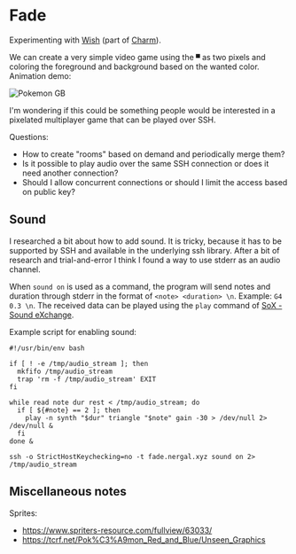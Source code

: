 # Fade

Experimenting with [Wish](https://github.com/charmbracelet/wish) (part of [Charm](https://charm.sh/)).

We can create a very simple video game using the `▀` as two pixels and coloring the foreground and background based on the wanted color. Animation demo:

![Pokemon GB](https://vhs.charm.sh/vhs-7we4N7EPmQqJZTKMDbsHdD.gif)

I'm wondering if this could be something people would be interested in a pixelated multiplayer game that can be played over SSH.

Questions:
- How to create "rooms" based on demand and periodically merge them?
- Is it possible to play audio over the same SSH connection or does it need another connection?
- Should I allow concurrent connections or should I limit the access based on public key?

## Sound

I researched a bit about how to add sound. It is tricky, because it has to be supported by SSH and available in the underlying ssh library. After a bit of research and trial-and-error I think I found a way to use stderr as an audio channel.

When `sound on` is used as a command, the program will send notes and duration through stderr in the format of `<note> <duration> \n`. Example: `G4 0.3 \n`. The received data can be played using the `play` command of [SoX - Sound eXchange](https://sourceforge.net/projects/sox/).

Example script for enabling sound:

```
#!/usr/bin/env bash

if [ ! -e /tmp/audio_stream ]; then
  mkfifo /tmp/audio_stream
  trap 'rm -f /tmp/audio_stream' EXIT
fi

while read note dur rest < /tmp/audio_stream; do
  if [ ${#note} == 2 ]; then
    play -n synth "$dur" triangle "$note" gain -30 > /dev/null 2> /dev/null &
  fi
done &

ssh -o StrictHostKeychecking=no -t fade.nergal.xyz sound on 2> /tmp/audio_stream
```

## Miscellaneous notes

Sprites:
- https://www.spriters-resource.com/fullview/63033/
- https://tcrf.net/Pok%C3%A9mon_Red_and_Blue/Unseen_Graphics

